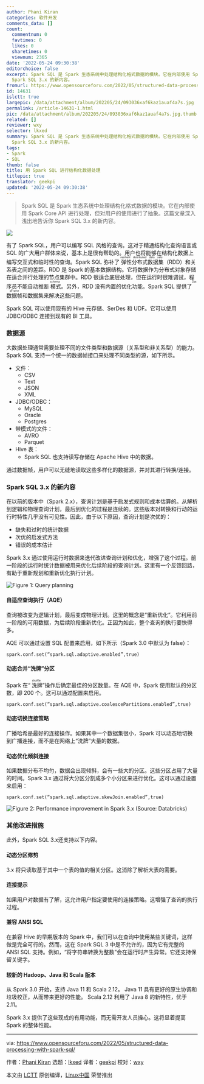 ```yaml
---
author: Phani Kiran
categories: 软件开发
comments_data: []
count:
  commentnum: 0
  favtimes: 0
  likes: 0
  sharetimes: 0
  viewnum: 2365
date: '2022-05-24 09:30:38'
editorchoice: false
excerpt: Spark SQL 是 Spark 生态系统中处理结构化格式数据的模块。它在内部使用 Spark Core API 进行处理，但对用户的使用进行了抽象。这篇文章深入浅出地告诉你
  Spark SQL 3.x 的新内容。
fromurl: https://www.opensourceforu.com/2022/05/structured-data-processing-with-spark-sql/
id: 14631
islctt: true
largepic: /data/attachment/album/202205/24/093036xaf6kaz1auaf4a7s.jpg
permalink: /article-14631-1.html
pic: /data/attachment/album/202205/24/093036xaf6kaz1auaf4a7s.jpg.thumb.jpg
related: []
reviewer: wxy
selector: lkxed
summary: Spark SQL 是 Spark 生态系统中处理结构化格式数据的模块。它在内部使用 Spark Core API 进行处理，但对用户的使用进行了抽象。这篇文章深入浅出地告诉你
  Spark SQL 3.x 的新内容。
tags:
- Spark
- SQL
thumb: false
title: 用 Spark SQL 进行结构化数据处理
titlepic: true
translator: geekpi
updated: '2022-05-24 09:30:38'
---
```



> 
> Spark SQL 是 Spark 生态系统中处理结构化格式数据的模块。它在内部使用 Spark Core API 进行处理，但对用户的使用进行了抽象。这篇文章深入浅出地告诉你 Spark SQL 3.x 的新内容。
> 
> 
> 


![](/data/attachment/album/202205/24/093036xaf6kaz1auaf4a7s.jpg)


有了 Spark SQL，用户可以编写 SQL 风格的查询。这对于精通结构化查询语言或 SQL 的广大用户群体来说，基本上是很有帮助的。用户也将能够在结构化数据上编写交互式和临时性的查询。Spark SQL 弥补了<ruby> 弹性分布式数据集 <rt>  resilient distributed data sets </rt></ruby>（RDD）和关系表之间的差距。RDD 是 Spark 的基本数据结构。它将数据作为分布式对象存储在适合并行处理的节点集群中。RDD 很适合底层处理，但在运行时很难调试，程序员不能自动推断<ruby> 模式 <rt>  schema </rt></ruby>。另外，RDD 没有内置的优化功能。Spark SQL 提供了<ruby> 数据帧 <rt>  DataFrame </rt></ruby>和数据集来解决这些问题。


Spark SQL 可以使用现有的 Hive 元存储、SerDes 和 UDF。它可以使用 JDBC/ODBC 连接到现有的 BI 工具。


### 数据源


大数据处理通常需要处理不同的文件类型和数据源（关系型和非关系型）的能力。Spark SQL 支持一个统一的数据帧接口来处理不同类型的源，如下所示。


* 文件：
	+ CSV
	+ Text
	+ JSON
	+ XML
* JDBC/ODBC：
	+ MySQL
	+ Oracle
	+ Postgres
* 带模式的文件：
	+ AVRO
	+ Parquet
* Hive 表：
	+ Spark SQL 也支持读写存储在 Apache Hive 中的数据。


通过数据帧，用户可以无缝地读取这些多样化的数据源，并对其进行转换/连接。


### Spark SQL 3.x 的新内容


在以前的版本中（Spark 2.x），查询计划是基于启发式规则和成本估算的。从解析到逻辑和物理查询计划，最后到优化的过程是连续的。这些版本对转换和行动的运行时特性几乎没有可见性。因此，由于以下原因，查询计划是次优的：


* 缺失和过时的统计数据
* 次优的启发式方法
* 错误的成本估计


Spark 3.x 通过使用运行时数据来迭代改进查询计划和优化，增强了这个过程。前一阶段的运行时统计数据被用来优化后续阶段的查询计划。这里有一个反馈回路，有助于重新规划和重新优化执行计划。


![Figure 1: Query planning](/data/attachment/album/202205/24/093039bgv1g1kw54xbk211.jpg)


#### 自适应查询执行（AQE）


查询被改变为逻辑计划，最后变成物理计划。这里的概念是“重新优化”。它利用前一阶段的可用数据，为后续阶段重新优化。正因为如此，整个查询的执行要快得多。


AQE 可以通过设置 SQL 配置来启用，如下所示（Spark 3.0 中默认为 false）：



```
spark.conf.set(“spark.sql.adaptive.enabled”,true)

```

#### 动态合并“洗牌”分区


Spark 在“<ruby> 洗牌 <rt>  shuffle </rt></ruby>”操作后确定最佳的分区数量。在 AQE 中，Spark 使用默认的分区数，即 200 个。这可以通过配置来启用。



```
spark.conf.set(“spark.sql.adaptive.coalescePartitions.enabled”,true)

```

#### 动态切换连接策略


广播哈希是最好的连接操作。如果其中一个数据集很小，Spark 可以动态地切换到广播连接，而不是在网络上“洗牌”大量的数据。


#### 动态优化倾斜连接


如果数据分布不均匀，数据会出现倾斜，会有一些大的分区。这些分区占用了大量的时间。Spark 3.x 通过将大分区分割成多个小分区来进行优化。这可以通过设置来启用：



```
spark.conf.set(“spark.sql.adaptive.skewJoin.enabled”,true)

```

![Figure 2: Performance improvement in Spark 3.x (Source: Databricks)](/data/attachment/album/202205/24/093039mz91rb31jiyt3qjc.jpg)


### 其他改进措施


此外，Spark SQL 3.x还支持以下内容。


#### 动态分区修剪


3.x 将只读取基于其中一个表的值的相关分区。这消除了解析大表的需要。


#### 连接提示


如果用户对数据有了解，这允许用户指定要使用的连接策略。这增强了查询的执行过程。


#### 兼容 ANSI SQL


在兼容 Hive 的早期版本的 Spark 中，我们可以在查询中使用某些关键词，这样做是完全可行的。然而，这在 Spark SQL 3 中是不允许的，因为它有完整的 ANSI SQL 支持。例如，“将字符串转换为整数”会在运行时产生异常。它还支持保留关键字。


#### 较新的 Hadoop、Java 和 Scala 版本


从 Spark 3.0 开始，支持 Java 11 和 Scala 2.12。 Java 11 具有更好的原生协调和垃圾校正，从而带来更好的性能。 Scala 2.12 利用了 Java 8 的新特性，优于 2.11。


Spark 3.x 提供了这些现成的有用功能，而无需开发人员操心。这将显着提高 Spark 的整体性能。




---


via: <https://www.opensourceforu.com/2022/05/structured-data-processing-with-spark-sql/>


作者：[Phani Kiran](https://www.opensourceforu.com/author/phani-kiran/) 选题：[lkxed](https://github.com/lkxed) 译者：[geekpi](https://github.com/geekpi) 校对：[wxy](https://github.com/wxy)


本文由 [LCTT](https://github.com/LCTT/TranslateProject) 原创编译，[Linux中国](https://linux.cn/) 荣誉推出